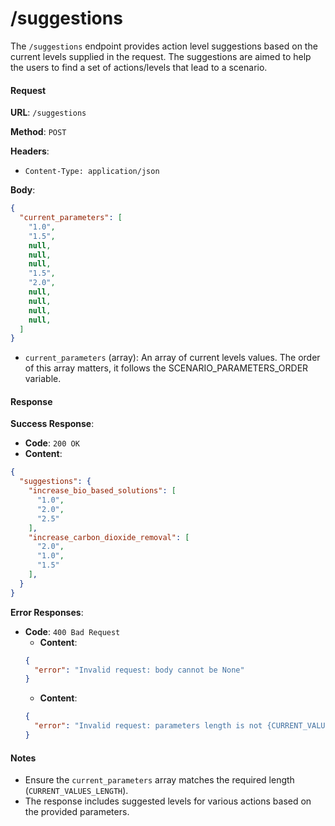 # /suggestions

The `/suggestions` endpoint provides action level suggestions based on the current levels supplied in the request. The suggestions are aimed to help the users to find a set of actions/levels that lead to a scenario.

#### Request

**URL**: `/suggestions`

**Method**: `POST`

**Headers**:
- `Content-Type: application/json`

**Body**:
```json
{
  "current_parameters": [
    "1.0",
    "1.5",
    null,
    null,
    null,
    "1.5",
    "2.0",
    null,
    null,
    null,
    null,
  ]
}
```

- `current_parameters` (array): An array of current levels values. The order of this array matters, it follows the SCENARIO_PARAMETERS_ORDER variable.

#### Response

**Success Response**:
- **Code**: `200 OK`
- **Content**:
```json
{
  "suggestions": {
    "increase_bio_based_solutions": [
      "1.0",
      "2.0",
      "2.5"
    ],
    "increase_carbon_dioxide_removal": [
      "2.0",
      "1.0",
      "1.5"
    ],
  }
}
```

**Error Responses**:
- **Code**: `400 Bad Request`
  - **Content**:
  ```json
  {
    "error": "Invalid request: body cannot be None"
  }
  ```
  - **Content**:
  ```json
  {
    "error": "Invalid request: parameters length is not {CURRENT_VALUES_LENGTH}"
  }
  ```

#### Notes
- Ensure the `current_parameters` array matches the required length (`CURRENT_VALUES_LENGTH`).
- The response includes suggested levels for various actions based on the provided parameters.